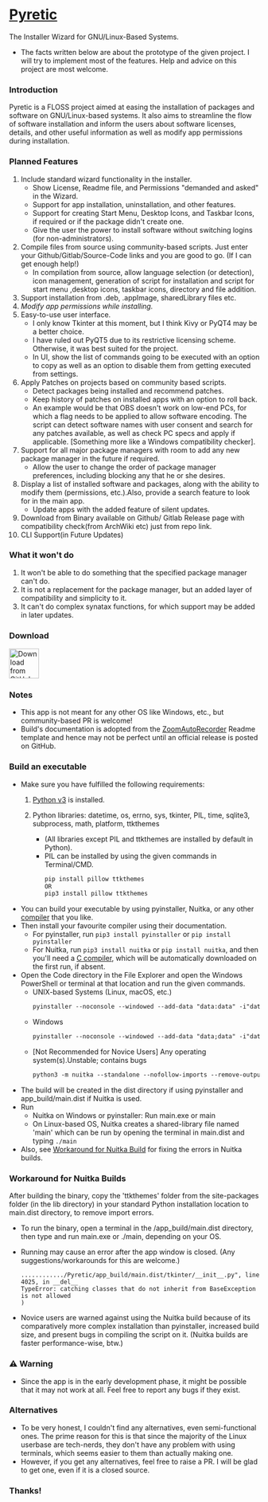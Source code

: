 # [Pyretic](https://microsoftlabs.github.io/Pyretic/)
The Installer Wizard for GNU/Linux-Based Systems.
- The facts written below are about the prototype of the given project. I will try to implement most of the features. Help and advice on this project are most welcome.

### Introduction
Pyretic is a FLOSS project aimed at easing the installation of packages and software on GNU/Linux-based systems. It also aims to streamline the flow of software installation and inform the users about software licenses, details, and other useful information as well as modify app permissions during installation.

### Planned Features
1. Include standard wizard functionality in the installer.
    - Show License, Readme file, and Permissions "demanded and asked" in the Wizard.
    - Support for app installation, uninstallation, and other features.
    - Support for creating Start Menu, Desktop Icons, and Taskbar Icons, if required or if the package didn't create one.
    - Give the user the power to install software without switching logins (for non-administrators).
2. Compile files from source using community-based scripts. Just enter your Github/Gitlab/Source-Code links and you are good to go. (If I can get enough help!)
    - In compilation from source, allow language selection (or detection), icon management, generation of script for installation and script for start menu ,desktop icons, taskbar icons, directory and file addition.
3. Support installation from .deb, .appImage, sharedLibrary files etc.
4. *Modify app permissions while installing.*
5. Easy-to-use user interface.
    - I only know Tkinter at this moment, but I think Kivy or PyQT4 may be a better choice.
    - I have ruled out PyQT5 due to its restrictive licensing scheme. Otherwise, it was best suited for the project.
    - In UI, show the list of commands going to be executed with an option to copy as well as an option to disable them from getting executed from settings.
6. Apply Patches on projects based on community based scripts.
    - Detect packages being installed and recommend patches.
    - Keep history of patches on installed apps with an option to roll back.
    - An example would be that OBS doesn't work on low-end PCs, for which a flag needs to be applied to allow software encoding. The script can detect software names with user consent and search for any patches available, as well as check PC specs and apply if applicable. [Something more like a Windows compatibility checker]. 
7. Support for all major package managers with room to add any new package manager in the future if required.
    - Allow the user to change the order of package manager preferences, including blocking any that he or she desires.
8. Display a list of installed software and packages, along with the ability to modify them (permissions, etc.).Also, provide a search feature to look for in the main app.
    - Update apps with the added feature of silent updates.
9. Download from Binary available on Github/ Gitlab Release page with compatibility check(from ArchWiki etc) just from repo link.
10. CLI Support(in Future Updates)

### What it won't do
1. It won't be able to do something that the specified package manager can't do.
2. It is not a replacement for the package manager, but an added layer of compatibility and simplicity to it.
3. It can't do complex synatax functions, for which support may be added in later updates.

### Download
[<img src="https://img.shields.io/badge/GitHub-181717?logo=github&logoColor=white"
     alt="Download from GitHub"
     height="60">](https://github.com/Microsoftlabs/Pyretic/releases)

### Notes
- This app is not meant for any other OS like Windows, etc., but community-based PR is welcome!
- Build's documentation is adopted from the [ZoomAutoRecorder](https://github.com/Microsoftlabs/Zoom-AutoRecorder) Readme template and hence may not be perfect until an official release is posted on GitHub.

### Build an executable
- Make sure you have fulfilled the following requirements:
     1. [Python v3](https://www.python.org/) is installed.

     2. Python libraries: datetime, os, errno, sys, tkinter, PIL, time, sqlite3, subprocess, math, platform, ttkthemes
          - (All libraries except PIL and ttkthemes are installed by default in Python).
          - PIL can be installed by using the given commands in Terminal/CMD.
               ```markdown
               pip install pillow ttkthemes
               OR
               pip3 install pillow ttkthemes
               ```
- You can build your executable by using pyinstaller, Nuitka, or any other [compiler](https://pyoxidizer.readthedocs.io/en/stable/pyoxidizer_comparisons.html) that you like.
- Then install your favourite compiler using their documentation.
     - For pyinstaller, run ```pip3 install pyinstaller``` or ```pip install pyinstaller```
     - For Nuitka, run ```pip3 install nuitka``` or ```pip install nuitka```, and then you'll need a [C compiler](https://nuitka.net/doc/user-manual.html#requirements), which will be automatically downloaded on the first run, if absent.
- Open the Code directory in the File Explorer and open the Windows PowerShell or terminal at that location and run the given commands.
     - UNIX-based Systems (Linux, macOS, etc.)
          ```markdown
          pyinstaller --noconsole --windowed --add-data "data:data" -i"data/icon.ico" --collect-submodules PIL main.py
          ```
     - Windows
          ```markdown
          pyinstaller --noconsole --windowed --add-data "data;data" -i"data/icon.ico" --collect-submodules PIL main.py
          ```
     - [Not Recommended for Novice Users] Any operating system(s).Unstable; contains bugs
          ```markdown
          python3 -m nuitka --standalone --nofollow-imports --remove-output --no-pyi-file --include-package=PIL --include-module=ttkthemes --output-dir=app_build --enable-plugin=tk-inter --onefile --include-data-dir=data=data --windows-icon-from-ico=data/icon.ico main.py
          ```
- The build will be created in the dist directory if using pyinstaller and app_build/main.dist if Nuitka is used.
- Run
     - Nuitka on Windows or pyinstaller: Run main.exe or main
     - On Linux-based OS, Nuitka creates a shared-library file named 'main' which can be run by opening the terminal in main.dist and typing ```./main```
- Also, see [Workaround for Nuitka Build](#workaround-for-nuitka-builds) for fixing the errors in Nuitka builds.

### Workaround for Nuitka Builds
After building the binary, copy the 'ttkthemes' folder from the site-packages folder (in the lib directory) in your standard Python installation location to main.dist directory, to remove import errors.
- To run the binary, open a terminal in the <Project-location>/app_build/main.dist directory, then type and run main.exe or ./main, depending on your OS.

- Running may cause an error after the app window is closed. (Any suggestions/workarounds for this are welcome.)
     ```
     ............/Pyretic/app_build/main.dist/tkinter/__init__.py", line 4025, in __del__
     TypeError: catching classes that do not inherit from BaseException is not allowed
     )
     ```
- Novice users are warned against using the Nuitka build because of its comparatively more complex installation than pyinstaller, increased build size, and present bugs in compiling the script on it. (Nuitka builds are faster performance-wise, btw.)

### ⚠ Warning
- Since the app is in the early development phase, it might be possible that it may not work at all. Feel free to report any bugs if they exist.
     
### Alternatives
- To be very honest, I couldn't find any alternatives, even semi-functional ones. The prime reason for this is that since the majority of the Linux userbase are tech-nerds, they don't have any problem with using terminals, which seems easier to them than actually making one.
- However, if you get any alternatives, feel free to raise a PR. I will be glad to get one, even if it is a closed source.

### Thanks!
